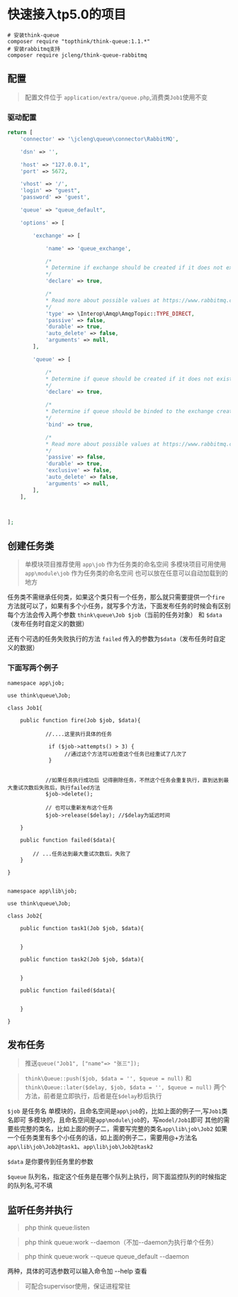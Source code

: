 # 快速接入tp5.0的项目

```
# 安装think-queue
composer require "topthink/think-queue:1.1.*"
# 安装rabbitmq支持
composer require jcleng/think-queue-rabbitmq
```

## 配置

> 配置文件位于 `application/extra/queue.php`,消费类`Job1`使用不变



### 驱动配置

```php
return [
    'connector' => '\jcleng\queue\connector\RabbitMQ',

    'dsn' => '',

    'host' => "127.0.0.1",
    'port' => 5672,

    'vhost' => '/',
    'login' => "guest",
    'password' => 'guest',

    'queue' => "queue_default",

    'options' => [

        'exchange' => [

            'name' => 'queue_exchange',

            /*
            * Determine if exchange should be created if it does not exist.
            */
            'declare' => true,

            /*
            * Read more about possible values at https://www.rabbitmq.com/tutorials/amqp-concepts.html
            */
            'type' => \Interop\Amqp\AmqpTopic::TYPE_DIRECT,
            'passive' => false,
            'durable' => true,
            'auto_delete' => false,
            'arguments' => null,
        ],

        'queue' => [

            /*
            * Determine if queue should be created if it does not exist.
            */
            'declare' => true,

            /*
            * Determine if queue should be binded to the exchange created.
            */
            'bind' => true,

            /*
            * Read more about possible values at https://www.rabbitmq.com/tutorials/amqp-concepts.html
            */
            'passive' => false,
            'durable' => true,
            'exclusive' => false,
            'auto_delete' => false,
            'arguments' => null,
        ],
    ],



];

```

## 创建任务类
> 单模块项目推荐使用 `app\job` 作为任务类的命名空间
> 多模块项目可用使用 `app\module\job` 作为任务类的命名空间
> 也可以放在任意可以自动加载到的地方

任务类不需继承任何类，如果这个类只有一个任务，那么就只需要提供一个`fire`方法就可以了，如果有多个小任务，就写多个方法，下面发布任务的时候会有区别
每个方法会传入两个参数 `think\queue\Job $job`（当前的任务对象） 和 `$data`（发布任务时自定义的数据）

还有个可选的任务失败执行的方法 `failed` 传入的参数为`$data`（发布任务时自定义的数据）

### 下面写两个例子

```
namespace app\job;

use think\queue\Job;

class Job1{

    public function fire(Job $job, $data){

            //....这里执行具体的任务

             if ($job->attempts() > 3) {
                  //通过这个方法可以检查这个任务已经重试了几次了
             }


            //如果任务执行成功后 记得删除任务，不然这个任务会重复执行，直到达到最大重试次数后失败后，执行failed方法
            $job->delete();

            // 也可以重新发布这个任务
            $job->release($delay); //$delay为延迟时间

    }

    public function failed($data){

        // ...任务达到最大重试次数后，失败了
    }

}

```

```

namespace app\lib\job;

use think\queue\Job;

class Job2{

    public function task1(Job $job, $data){


    }

    public function task2(Job $job, $data){


    }

    public function failed($data){


    }

}

```


## 发布任务

> 推送`queue("Job1", ["name"=> "张三"]);`

> `think\Queue::push($job, $data = '', $queue = null)` 和 `think\Queue::later($delay, $job, $data = '', $queue = null)` 两个方法，前者是立即执行，后者是在`$delay`秒后执行

`$job` 是任务名
单模块的，且命名空间是`app\job`的，比如上面的例子一,写`Job1`类名即可
多模块的，且命名空间是`app\module\job`的，写`model/Job1`即可
其他的需要些完整的类名，比如上面的例子二，需要写完整的类名`app\lib\job\Job2`
如果一个任务类里有多个小任务的话，如上面的例子二，需要用@+方法名`app\lib\job\Job2@task1`、`app\lib\job\Job2@task2`

`$data` 是你要传到任务里的参数

`$queue` 队列名，指定这个任务是在哪个队列上执行，同下面监控队列的时候指定的队列名,可不填

## 监听任务并执行

> php think queue:listen

> php think queue:work --daemon（不加--daemon为执行单个任务）

> php think queue:work --queue queue_default --daemon

两种，具体的可选参数可以输入命令加 --help 查看

>可配合supervisor使用，保证进程常驻
